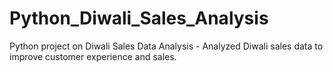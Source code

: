 # Python_Diwali_Sales_Analysis
Python project on Diwali Sales Data Analysis - Analyzed Diwali sales data to improve customer experience and sales.
